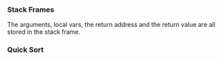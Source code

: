 ### Stack Frames
The arguments, local vars, the return address and the return value are all stored in the stack frame.

### Quick Sort
